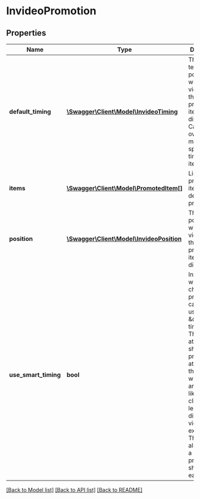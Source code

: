 # InvideoPromotion

## Properties
Name | Type | Description | Notes
------------ | ------------- | ------------- | -------------
**default_timing** | [**\Swagger\Client\Model\InvideoTiming**](InvideoTiming.md) | The default temporal position within the video where the promoted item will be displayed. Can be overriden by more specific timing in the item. | [optional] 
**items** | [**\Swagger\Client\Model\PromotedItem[]**](PromotedItem.md) | List of promoted items in decreasing priority. | [optional] 
**position** | [**\Swagger\Client\Model\InvideoPosition**](InvideoPosition.md) | The spatial position within the video where the promoted item will be displayed. | [optional] 
**use_smart_timing** | **bool** | Indicates whether the channel&#39;s promotional campaign uses \&quot;smart timing.\&quot; This feature attempts to show promotions at a point in the video when they are more likely to be clicked and less likely to disrupt the viewing experience. This feature also picks up a single promotion to show on each video. | [optional] 

[[Back to Model list]](../README.md#documentation-for-models) [[Back to API list]](../README.md#documentation-for-api-endpoints) [[Back to README]](../README.md)


